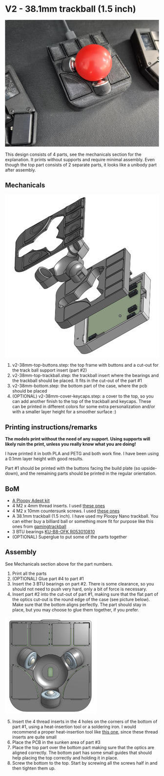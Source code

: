 # V2 - 38.1mm trackball (1.5 inch)

<img src="./images/v2-trackball.jpg" width="600"/>

This design consists of 4 parts, see the mechanicals section for the explanation. It prints without supports and require minimal assembly.
Even though the top part consists of 2 separate parts, it looks like a unibody part after assembly.

## Mechanicals

<img src="./images/v2-38mm-design-view.png" width="600"/>

1. v2-38mm-top-buttons.step: the top frame with buttons and a cut-out for the track ball support insert (part #2)
2. v2-38mm-top-trackball.step: the trackball insert where the bearings and the trackball should be placed. It fits in the cut-out of the part #1
3. v2-38mm-bottom.step: the bottom part of the case, where the pcb should be placed
4. (OPTIONAL) v2-38mm-cover-keycaps.step: a cover to the top, so you can add another finish to the top of the trackball and keycaps. These can be printed in different colors for some extra personalization and/or with a smaller layer height for a smoother surface :)

## Printing instructions/remarks

**The models print without the need of any support. Using supports will likely ruin the print, unless you really know what you are doing!**

I have printed it in both PLA and PETG and both work fine. I have been using a 0.1mm layer height with good results.

Part #1 should be printed with the buttons facing the build plate (so upside-down), and the remaining parts should be printed in the regular orientation.

## BoM

- [A Ploopy Adept kit](https://ploopy.co/shop/adept-trackball-full-kit/)
- 4 M2 x 4mm thread inserts. I used [these ones](https://www.amazon.de/dp/B088QJG676/ref=pe_27091401_487027711_TE_SCE_dp_i1?th=1)
- 4 M2 x 10mm countersunk screws. I used [these ones](https://www.amazon.de/-/en/gp/product/B0D6QXRH6H/ref=ppx_od_dt_b_asin_title_s00?ie=UTF8&th=1)
- A 38.1mm trackball (1.5 inch). I have used my Ploopy Nano trackball. You can either buy a billiard ball or something more fit for purpose like this ones from [gamingtrackball](https://www.gamingtrackball.com/products/yellow-and-silver-add-on-balls)
- 3 BTU bearings [KU-B8-OFK R053010810](https://store.boschrexroth.com/BALL-TRANSFER-UNIT_R053010810?cclcl=en_MY)
- (OPTIONAL) Superglue to put some of the parts together

## Assembly

See Mechanicals section above for the part numbers.

1. Print all the parts
2. (OPTIONAL) Glue part #4 to part #1
3. Insert the 3 BTU bearings on part #2. There is some clearance, so you should not need to push very hard, only a bit of force is necessary.
4. Insert part #2 into the cut-out of part #1, making sure that the flat part of the optics cut-out is the round edge of the case (see picture below). Make sure that the bottom aligns perfectly. The part should stay in place, but you may choose to glue them together, if you prefer.

<img src="./images/v2-38mm-assembly-top.png" width="300"/>

5. Insert the 4 thread inserts in the 4 holes on the corners of the bottom of part #1, using a heat-insertion tool or a soldering iron. I would recommend a proper heat-insertion tool like [this one](https://www.amazon.de/dp/B0C5CC2QB9/ref=pe_27091401_487027711_TE_SCE_dp_i1), since these thread inserts are quite small
6. Place the PCB in the sunken area of part #3
7. Place the top part over the bottom part making sure that the optics are aligned correctly. The bottom part has some small guides that should help placing the top correctly and holding it in place.
8. Screw the bottom to the top. Start by screwing all the screws half in and then tighten them up.
